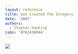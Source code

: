 ```yaml
---
layout: reference
title: God Created The Integers
date: '2007'
authors:
  - Stephen Hawking
isbn: '0762430044'
---
```

![](/media/books/hawking.jpg)
